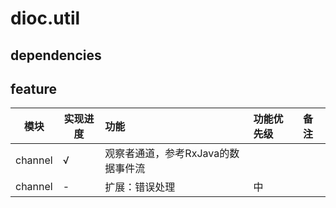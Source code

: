# dioc.util

## dependencies

## feature

| 模块 | 实现进度 | 功能 | 功能优先级 | 备注 |
| --- | --- | :--- | :--- | :--- |
| channel | √ | 观察者通道，参考RxJava的数据事件流 | | |
| channel | - | 扩展：错误处理 | 中 | |

